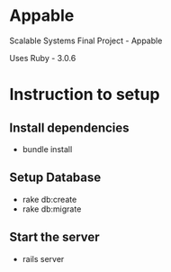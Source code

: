# Appable
Scalable Systems Final Project - Appable

Uses Ruby - 3.0.6

# Instruction to setup

## Install dependencies

- bundle install

## Setup Database

- rake db:create
- rake db:migrate

## Start the server

- rails server
